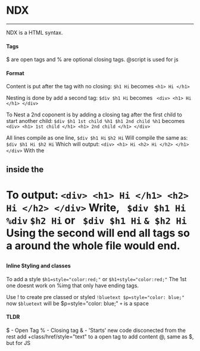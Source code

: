 # NDX
***
NDX is a HTML syntax.
#### Tags
$ are open tags and % are optional closing tags.
@script is used for js
#### Format

Content is put after the tag with no closing:
`$h1 Hi` becomes ` <h1> Hi </h1> `

Nesting is done by add a second tag:
`$div $h1 Hi` becomes 
` <div> <h1> Hi </h1> </div>`

To Nest a 2nd coponent is by adding a closing tag after the first child to start another child:
`$div $h1 1st child %h1 $h1 2nd child %h1`
becomes 
` <div> <h1> 1st child </h1> <h1> 2nd child </h1> </div>`

All lines compile as one line,
` $div $h1 Hi `
` $h2 Hi `
Will compile the same as: ` $div $h1 Hi $h2 Hi ` 
Which will output:  ` <div> <h1> Hi <h2> Hi </h2> </h1> </div> `
With the <h2> inside the <h1>
To output:  ` <div> <h1> Hi </h1> <h2> Hi </h2> </div> `
Write,
` $div $h1 Hi %div`
` $h2 Hi `
or 
` $div $h1 Hi`
` & $h2 Hi `
Using the second will end all tags so a <html> around the whole file would end.

#### Inline Styling and classes
To add a style  `$h1=style="color:red;"` or `$h1+style="color:red;"`
The 1st one doesnt work on %img that only have ending tags.

Use ! to create pre classed or styled
`!bluetext $p=style="color: blue;"`
now `$bluetext` will be $p=style="color: blue;"
`+` is a space
#### TLDR

$ - Open Tag
% - Closing tag
& - 'Starts' new code disconected from the rest 
add +class/href/style="text" to a open tag to add content
@, same as $, but for JS

